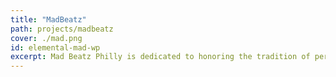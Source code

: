 ```yaml
---
title: "MadBeatz"
path: projects/madbeatz
cover: ./mad.png
id: elemental-mad-wp
excerpt: Mad Beatz Philly is dedicated to honoring the tradition of percussion and lyricism in black and latinx communities, celebrating its contribution to popular music, and providing performance and teaching opportunities to motivated artists in Philadelphia.
---
```


